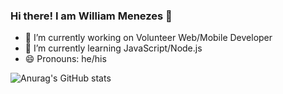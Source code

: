### Hi there! I am William Menezes 👋

- 🔭 I’m currently working on Volunteer Web/Mobile Developer
- 🌱 I’m currently learning JavaScript/Node.js
- 😄 Pronouns: he/his

![Anurag's GitHub stats](https://github-readme-stats.vercel.app/api?username=WillMenezess&hide=)



